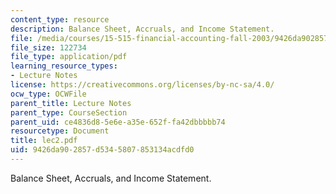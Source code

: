 ```yaml
---
content_type: resource
description: Balance Sheet, Accruals, and Income Statement.
file: /media/courses/15-515-financial-accounting-fall-2003/9426da902857d5345807853134acdfd0_lec2.pdf
file_size: 122734
file_type: application/pdf
learning_resource_types:
- Lecture Notes
license: https://creativecommons.org/licenses/by-nc-sa/4.0/
ocw_type: OCWFile
parent_title: Lecture Notes
parent_type: CourseSection
parent_uid: ce4836d8-5e6e-a35e-652f-fa42dbbbbb74
resourcetype: Document
title: lec2.pdf
uid: 9426da90-2857-d534-5807-853134acdfd0
---
```

Balance Sheet, Accruals, and Income Statement.